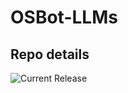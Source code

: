 # OSBot-LLMs

## Repo details

![Current Release](https://img.shields.io/badge/release-v0.2.18-blue)
